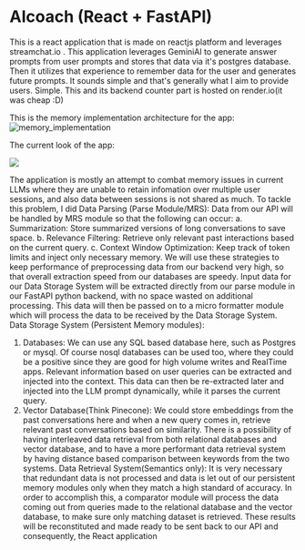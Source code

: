 # AIcoach (React + FastAPI)

This is a react application that is made on reactjs platform and leverages streamchat.io . This application leverages GeminiAI to generate answer prompts from user prompts and stores that data via it's postgres database. Then it utilizes that experience to remember data for the user and generates future prompts. It sounds simple and that's generally what I aim to provide users. Simple.
This and its backend counter part is hosted on render.io(it was cheap :D)

This is the memory implementation architecture for the app:
![memory_implementation](https://github.com/user-attachments/assets/2ccaa2a6-3351-4ba4-b8c8-d55acd388b21)

The current look of the app:
<p>
  <img src="https://github.com/user-attachments/assets/aa75f18e-6264-4746-aec1-d62f7c872be1">


</p>


The application is mostly an attempt to combat memory issues in current LLMs where they are unable to retain infomation over multiple user sessions, and also data between sessions is not shared as much. To tackle this problem, I did 
Data Parsing (Parse Module/MRS):
Data from our API will be handled by MRS module so that the following can occur:
a. Summarization: Store summarized versions of long conversations to save space.
b. Relevance Filtering: Retrieve only relevant past interactions based on the current query.
c. Context Window Optimization: Keep track of token limits and inject only necessary memory.
We will use these strategies to keep performance of preprocessing data from our backend very high,
so that overall extraction speed from our databases are speedy.
Input data for our Data Storage System will be extracted directly from our parse module in our
FastAPI python backend, with no space wasted on additional processing. This data will then be
passed on to a micro formatter module which will process the data to be received by the Data
Storage System.
Data Storage System (Persistent Memory modules):
1. Databases: We can use any SQL based database here, such as Postgres or mysql. Of course nosql
databases can be used too, where they could be a positive since they are good for high volume
writes and RealTime apps. Relevant information based on user queries can be extracted and injected
into the context. This data can then be re-extracted later and injected into the LLM prompt
dynamically, while it parses the current query.
2. Vector Database(Think Pinecone): We could store embeddings from the past conversations here
and when a new query comes in, retrieve relevant past conversations based on similarity. There is a
possibility of having interleaved data retrieval from both relational databases and vector database,
and to have a more performant data retrieval system by having distance based comparison between
keywords from the two systems.
Data Retrieval System(Semantics only):
It is very necessary that redundant data is not processed and data is let out of our persistent memory
modules only when they match a high standard of accuracy. In order to accomplish this, a
comparator module will process the data coming out from queries made to the relational database
and the vector database, to make sure only matching dataset is retrieved. These results will be
reconstituted and made ready to be sent back to our API and consequently, the React application
